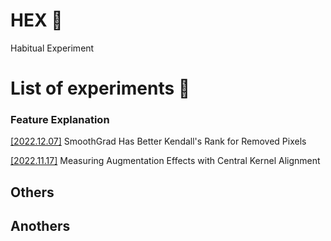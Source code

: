 # HEX 🦖

Habitual Experiment 

# List of experiments 🧪

### Feature Explanation

[[2022.12.07]](experiments/2_SmoothGrad_Has_Better_Kendall_s_Rank_for_Removed_Pixels) SmoothGrad Has Better Kendall's Rank for Removed Pixels

[[2022.11.17]](experiments/1_measuring_augmentation_effects_with_central_kernel_alignment) Measuring Augmentation Effects with Central Kernel Alignment


## Others


## Anothers